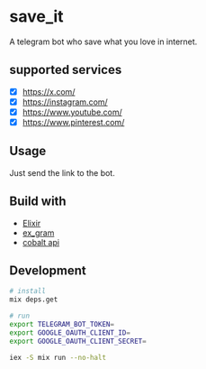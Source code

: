 # save_it

A telegram bot who save what you love in internet.

## supported services

- [x] https://x.com/
- [x] https://instagram.com/
- [x] https://www.youtube.com/
- [x] https://www.pinterest.com/

## Usage

Just send the link to the bot.

## Build with

- [Elixir](https://elixir-lang.org/)
- [ex_gram](https://github.com/rockneurotiko/ex_gram)
- [cobalt api](https://github.com/imputnet/cobalt/blob/current/docs/api.md)

## Development

```sh
# install
mix deps.get
```

```sh
# run
export TELEGRAM_BOT_TOKEN=
export GOOGLE_OAUTH_CLIENT_ID=
export GOOGLE_OAUTH_CLIENT_SECRET=

iex -S mix run --no-halt
```
